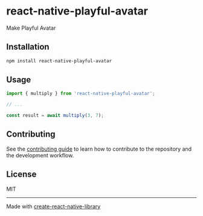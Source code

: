 # react-native-playful-avatar

Make Playful Avatar

## Installation

```sh
npm install react-native-playful-avatar
```

## Usage


```js
import { multiply } from 'react-native-playful-avatar';

// ...

const result = await multiply(3, 7);
```


## Contributing

See the [contributing guide](CONTRIBUTING.md) to learn how to contribute to the repository and the development workflow.

## License

MIT

---

Made with [create-react-native-library](https://github.com/callstack/react-native-builder-bob)
